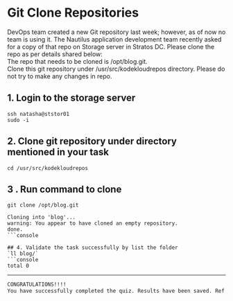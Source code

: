 # Git Clone Repositories

DevOps team created a new Git repository last week; however, as of now no team is using it. The Nautilus application development team recently asked for a copy of that repo on Storage server in Stratos DC. Please clone the repo as per details shared below:  
The repo that needs to be cloned is /opt/blog.git.  
Clone this git repository under /usr/src/kodekloudrepos directory. Please do not try to make any changes in repo.  


## 1. Login to the storage server
`ssh natasha@ststor01`  
`sudo -i`  

## 2. Clone git repository under directory mentioned in your task 
`cd /usr/src/kodekloudrepos`  

## 3 . Run command  to clone
`git clone /opt/blog.git`  
```console
Cloning into 'blog'...
warning: You appear to have cloned an empty repository.
done.
```console

## 4. Validate the task successfully by list the folder
`ll blog/`  
```console
total 0
```

---

```bash
CONGRATULATIONS!!!!
You have successfully completed the quiz. Results have been saved. Ref ID:631c52dba02e43978fde0cf1
```
